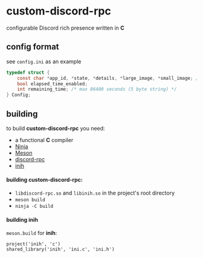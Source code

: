 # custom-discord-rpc
configurable Discord rich presence written in **C**

## config format
see `config.ini` as an example  
```c
typedef struct {
	const char *app_id, *state, *details, *large_image, *small_image; /* check rich presence docs */
	bool elapsed_time_enabled;
	int remaining_time; /* max 86400 seconds (5 byte string) */
} Config;
```

## building
to build **custom-discord-rpc** you need:  
- a functional **C** compiler
- [Ninja](https://ninja-build.org/)
- [Meson](https://mesonbuild.com/Getting-meson.html)
- [discord-rpc](https://github.com/discordapp/discord-rpc)
- [inih](https://github.com/benhoyt/inih)

#### building **custom-discord-rpc**:  
- `libdiscord-rpc.so` and `libinih.so` in the project's root directory
- `meson build`
- `ninja -C build`
  
#### building **inih**
`meson.build` for **inih**: 
```
project('inih', 'c')
shared_library('inih', 'ini.c', 'ini.h')
```

